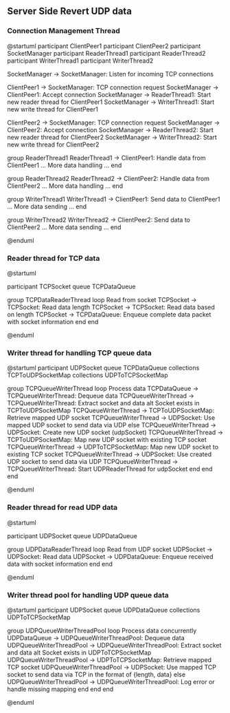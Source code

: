 ## Server Side Revert UDP data

### Connection Management Thread

@startuml
participant ClientPeer1
participant ClientPeer2
participant SocketManager
participant ReaderThread1
participant ReaderThread2
participant WriterThread1
participant WriterThread2

SocketManager -> SocketManager: Listen for incoming TCP connections

ClientPeer1 -> SocketManager: TCP connection request
SocketManager -> ClientPeer1: Accept connection
SocketManager -> ReaderThread1: Start new reader thread for ClientPeer1
SocketManager -> WriterThread1: Start new write thread for ClientPeer1

ClientPeer2 -> SocketManager: TCP connection request
SocketManager -> ClientPeer2: Accept connection
SocketManager -> ReaderThread2: Start new reader thread for ClientPeer2
SocketManager -> WriterThread2: Start new write thread for ClientPeer2

group ReaderThread1
    ReaderThread1 -> ClientPeer1: Handle data from ClientPeer1
    ... More data handling ...
end

group ReaderThread2
    ReaderThread2 -> ClientPeer2: Handle data from ClientPeer2
    ... More data handling ...
end

group WriterThread1
    WriterThread1 -> ClientPeer1: Send data to ClientPeer1
    ... More data sending ...
end

group WriterThread2
    WriterThread2 -> ClientPeer2: Send data to ClientPeer2
    ... More data sending ...
end

@enduml


### Reader thread for TCP data
@startuml

participant TCPSocket
queue TCPDataQueue

group TCPDataReaderThread
    loop Read from socket
        TCPSocket -> TCPSocket: Read data length
        TCPSocket -> TCPSocket: Read data based on length
        TCPSocket -> TCPDataQueue: Enqueue complete data packet with socket information
    end
end

@enduml


### Writer thread for handling TCP queue data


@startuml
participant UDPSocket
queue TCPDataQueue
collections TCPToUDPSocketMap
collections UDPToTCPSocketMap

group TCPQueueWriterThread
    loop Process data
        TCPDataQueue -> TCPQueueWriterThread: Dequeue data
        TCPQueueWriterThread -> TCPQueueWriterThread: Extract socket and data
        alt Socket exists in TCPToUDPSocketMap
            TCPQueueWriterThread -> TCPToUDPSocketMap: Retrieve mapped UDP socket
            TCPQueueWriterThread -> UDPSocket: Use mapped UDP socket to send data via UDP
        else
            TCPQueueWriterThread -> UDPSocket: Create new UDP socket (udpSocket)
            TCPQueueWriterThread -> TCPToUDPSocketMap: Map new UDP socket with existing TCP socket
            TCPQueueWriterThread -> UDPToTCPSocketMap: Map new UDP socket to existing TCP socket
            TCPQueueWriterThread -> UDPSocket: Use created UDP socket to send data via UDP
            TCPQueueWriterThread -> TCPQueueWriterThread: Start UDPReaderThread for udpSocket
        end
    end
end

@enduml


### Reader thread for read UDP data

@startuml

participant UDPSocket
queue UDPDataQueue

group UDPDataReaderThread
    loop Read from UDP socket
        UDPSocket -> UDPSocket: Read data
        UDPSocket -> UDPDataQueue: Enqueue received data with socket information
    end
end

@enduml


### Writer thread pool for handling UDP queue data

@startuml
participant UDPSocket
queue UDPDataQueue
collections UDPToTCPSocketMap

group UDPQueueWriterThreadPool
    loop Process data concurrently
        UDPDataQueue -> UDPQueueWriterThreadPool: Dequeue data
        UDPQueueWriterThreadPool -> UDPQueueWriterThreadPool: Extract socket and data
        alt Socket exists in UDPToTCPSocketMap
            UDPQueueWriterThreadPool -> UDPToTCPSocketMap: Retrieve mapped TCP socket
            UDPQueueWriterThreadPool -> UDPSocket: Use mapped TCP socket to send data via TCP in the format of {length, data}
        else
            UDPQueueWriterThreadPool -> UDPQueueWriterThreadPool: Log error or handle missing mapping
        end
    end
end

@enduml
